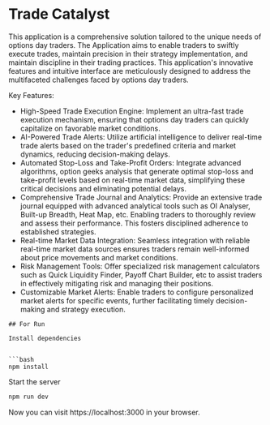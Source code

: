 # Trade Catalyst

This application is a comprehensive solution tailored to the unique needs of options day traders. The Application aims to enable traders to swiftly execute trades, maintain precision in their strategy implementation, and maintain discipline in their trading practices. This application's innovative features and intuitive interface are meticulously designed to address the multifaceted challenges faced by options day traders.

Key Features:

* High-Speed Trade Execution Engine: Implement an ultra-fast trade execution mechanism, ensuring that options day traders can quickly capitalize on favorable market conditions.
* AI-Powered Trade Alerts: Utilize artificial intelligence to deliver real-time trade alerts based on the trader's predefined criteria and market dynamics, reducing decision-making delays.
* Automated Stop-Loss and Take-Profit Orders: Integrate advanced algorithms, option geeks analysis that generate optimal stop-loss and take-profit levels based on real-time market data, simplifying these critical decisions and eliminating potential delays.
* Comprehensive Trade Journal and Analytics: Provide an extensive trade journal equipped with advanced analytical tools such as OI Analyser, Built-up Breadth, Heat Map, etc. Enabling traders to thoroughly review and assess their performance. This fosters disciplined adherence to established strategies.
* Real-time Market Data Integration: Seamless integration with reliable real-time market data sources ensures traders remain well-informed about price movements and market conditions.
* Risk Management Tools: Offer specialized risk management calculators such as Quick Liquidity Finder, Payoff Chart Builder, etc to assist traders in effectively mitigating risk and managing their positions.
* Customizable Market Alerts: Enable traders to configure personalized market alerts for specific events, further facilitating timely decision-making and strategy execution.
  
```
## For Run

Install dependencies

    
```bash
npm install
```

Start the server

    
        
```bash
npm run dev
```

Now you can visit https://localhost:3000 in your browser.
